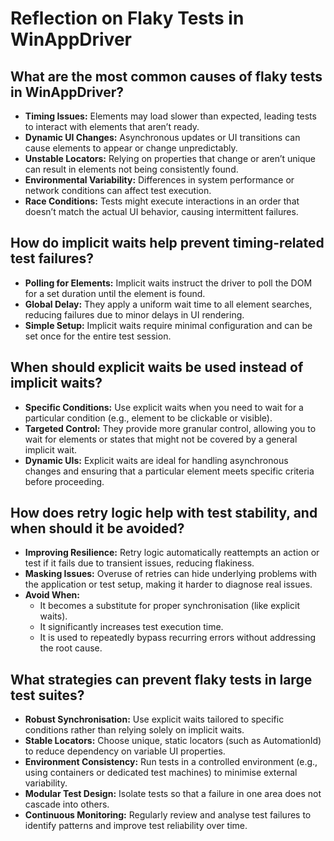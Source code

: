 # Reflection on Flaky Tests in WinAppDriver

## What are the most common causes of flaky tests in WinAppDriver?

- **Timing Issues:** Elements may load slower than expected, leading tests to interact with elements that aren’t ready.
- **Dynamic UI Changes:** Asynchronous updates or UI transitions can cause elements to appear or change unpredictably.
- **Unstable Locators:** Relying on properties that change or aren’t unique can result in elements not being consistently found.
- **Environmental Variability:** Differences in system performance or network conditions can affect test execution.
- **Race Conditions:** Tests might execute interactions in an order that doesn’t match the actual UI behavior, causing intermittent failures.

## How do implicit waits help prevent timing-related test failures?

- **Polling for Elements:** Implicit waits instruct the driver to poll the DOM for a set duration until the element is found.
- **Global Delay:** They apply a uniform wait time to all element searches, reducing failures due to minor delays in UI rendering.
- **Simple Setup:** Implicit waits require minimal configuration and can be set once for the entire test session.

## When should explicit waits be used instead of implicit waits?

- **Specific Conditions:** Use explicit waits when you need to wait for a particular condition (e.g., element to be clickable or visible).
- **Targeted Control:** They provide more granular control, allowing you to wait for elements or states that might not be covered by a general implicit wait.
- **Dynamic UIs:** Explicit waits are ideal for handling asynchronous changes and ensuring that a particular element meets specific criteria before proceeding.

## How does retry logic help with test stability, and when should it be avoided?

- **Improving Resilience:** Retry logic automatically reattempts an action or test if it fails due to transient issues, reducing flakiness.
- **Masking Issues:** Overuse of retries can hide underlying problems with the application or test setup, making it harder to diagnose real issues.
- **Avoid When:**
  - It becomes a substitute for proper synchronisation (like explicit waits).
  - It significantly increases test execution time.
  - It is used to repeatedly bypass recurring errors without addressing the root cause.

## What strategies can prevent flaky tests in large test suites?

- **Robust Synchronisation:** Use explicit waits tailored to specific conditions rather than relying solely on implicit waits.
- **Stable Locators:** Choose unique, static locators (such as AutomationId) to reduce dependency on variable UI properties.
- **Environment Consistency:** Run tests in a controlled environment (e.g., using containers or dedicated test machines) to minimise external variability.
- **Modular Test Design:** Isolate tests so that a failure in one area does not cascade into others.
- **Continuous Monitoring:** Regularly review and analyse test failures to identify patterns and improve test reliability over time.

